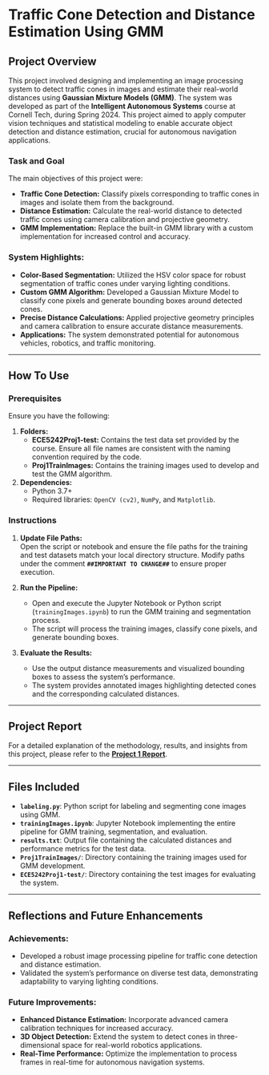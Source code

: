 # Traffic Cone Detection and Distance Estimation Using GMM

## Project Overview  
This project involved designing and implementing an image processing system to detect traffic cones in images and estimate their real-world distances using **Gaussian Mixture Models (GMM)**. The system was developed as part of the **Intelligent Autonomous Systems** course at Cornell Tech, during Spring 2024. This project aimed to apply computer vision techniques and statistical modeling to enable accurate object detection and distance estimation, crucial for autonomous navigation applications.

### Task and Goal  
The main objectives of this project were:
- **Traffic Cone Detection:** Classify pixels corresponding to traffic cones in images and isolate them from the background.  
- **Distance Estimation:** Calculate the real-world distance to detected traffic cones using camera calibration and projective geometry.  
- **GMM Implementation:** Replace the built-in GMM library with a custom implementation for increased control and accuracy.

### System Highlights:
- **Color-Based Segmentation:** Utilized the HSV color space for robust segmentation of traffic cones under varying lighting conditions.  
- **Custom GMM Algorithm:** Developed a Gaussian Mixture Model to classify cone pixels and generate bounding boxes around detected cones.  
- **Precise Distance Calculations:** Applied projective geometry principles and camera calibration to ensure accurate distance measurements.  
- **Applications:** The system demonstrated potential for autonomous vehicles, robotics, and traffic monitoring.

---

## How To Use

### Prerequisites
Ensure you have the following:
1. **Folders:**  
   - **ECE5242Proj1-test:** Contains the test data set provided by the course. Ensure all file names are consistent with the naming convention required by the code.
   - **Proj1TrainImages:** Contains the training images used to develop and test the GMM algorithm.
2. **Dependencies:**  
   - Python 3.7+  
   - Required libraries: `OpenCV (cv2)`, `NumPy`, and `Matplotlib`.  

### Instructions
1. **Update File Paths:**  
   Open the script or notebook and ensure the file paths for the training and test datasets match your local directory structure. Modify paths under the comment **`##IMPORTANT TO CHANGE##`** to ensure proper execution.  

2. **Run the Pipeline:**  
   - Open and execute the Jupyter Notebook or Python script (`trainingImages.ipynb`) to run the GMM training and segmentation process.  
   - The script will process the training images, classify cone pixels, and generate bounding boxes.  

3. **Evaluate the Results:**  
   - Use the output distance measurements and visualized bounding boxes to assess the system’s performance.  
   - The system provides annotated images highlighting detected cones and the corresponding calculated distances.  

---

## Project Report
For a detailed explanation of the methodology, results, and insights from this project, please refer to the **[Project 1 Report](https://github.com/Ruiznogueras05/ECE-5242_Intelligent-Autonomous-Systems-Projects/blob/main/Project1_TrafficConeDetection/media/Project%201%20Report.pdf)**.

---

## Files Included
- **`labeling.py`**: Python script for labeling and segmenting cone images using GMM.  
- **`trainingImages.ipynb`**: Jupyter Notebook implementing the entire pipeline for GMM training, segmentation, and evaluation.  
- **`results.txt`**: Output file containing the calculated distances and performance metrics for the test data.  
- **`Proj1TrainImages/`**: Directory containing the training images used for GMM development.  
- **`ECE5242Proj1-test/`**: Directory containing the test images for evaluating the system.  

---

## Reflections and Future Enhancements
### Achievements:
- Developed a robust image processing pipeline for traffic cone detection and distance estimation.  
- Validated the system’s performance on diverse test data, demonstrating adaptability to varying lighting conditions.  

### Future Improvements:
- **Enhanced Distance Estimation:** Incorporate advanced camera calibration techniques for increased accuracy.  
- **3D Object Detection:** Extend the system to detect cones in three-dimensional space for real-world robotics applications.  
- **Real-Time Performance:** Optimize the implementation to process frames in real-time for autonomous navigation systems.  
